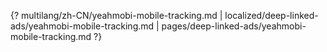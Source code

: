 {? multilang/zh-CN/yeahmobi-mobile-tracking.md | localized/deep-linked-ads/yeahmobi-mobile-tracking.md | pages/deep-linked-ads/yeahmobi-mobile-tracking.md ?}
